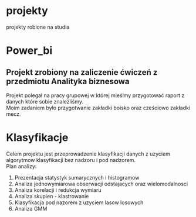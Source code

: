 # projekty
projekty robione na studia

# Power_bi
## Projekt zrobiony na zaliczenie ćwiczeń z przedmiotu Analityka biznesowa
Projekt polegał na pracy grupowej w której mieślmy przygotować raport z danych które sobie znależliśmy. <br>
Moim zadaniem było przygotwanie zakładki boisko oraz cześciowo zakładki mecz.


# Klasyfikacje
Celem projektu jest przeprowadzenie klasyfikacji danych z uzyciem algorytmow klasyfikacji bez nadzoru i pod nadzorem.  <br>
Plan analizy:  <br> 
1. Prezentacja statystyk sumarycznych i histogramow  <br>
2. Analiza jednowymiarowa obserwacji odstajacych oraz wielomodalnosci  <br>
3. Analiza korelacji i redukcja wymiaru  <br>
4. Analiza skupien - klastrowanie  <br>
5. Klasyfikacja pod nazorem z uzyciem lasow losowych  <br>
6. Analiza GMM
